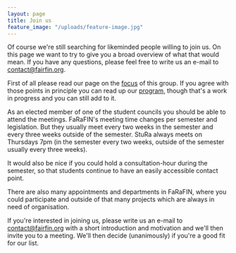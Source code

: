 ```yaml
---
layout: page
title: Join us
feature_image: "/uploads/feature-image.jpg"
--- 
```


Of course we're still searching for likeminded people willing to join us. On this page we want to try to give you a broad overview of what that would mean. If you have any questions, please feel free to write us an e-mail to contact@fairfin.org. 

First of all please read our page on the [focus](/focus) of this group. If you agree with those points in principle you can read up our [program](/program), though that's a work in progress and you can still add to it.  

As an elected member of one of the student councils you should be able to attend the meetings. FaRaFIN's meeting time changes per semester and legislation. But they usually meet every two weeks in the semester and every three weeks outside of the semester. StuRa always meets on Thursdays 7pm (in the semester every two weeks, outside of the semester usually every three weeks).

It would also be nice if you could hold a consultation-hour during the semester, so that students continue to have an easily accessible contact point. 

There are also many appointments and departments in FaRaFIN, where you could participate and outside of that many projects which are always in need of organisation. 

If you're interested in joining us, please write us an e-mail to contact@fairfin.org with a short introduction and motivation and we'll then invite you to a meeting. We'll then decide (unanimously) if you're a good fit for our list. 
